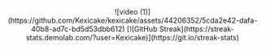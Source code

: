 <div id="header" align="center">
![video (1)](https://github.com/Kexicake/kexicake/assets/44206352/5cda2e42-dafa-40b8-ad7c-bd5d53dbb612)
[![GitHub Streak](https://streak-stats.demolab.com/?user=Kexicake)](https://git.io/streak-stats)
</div>

